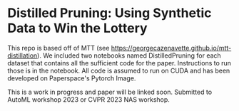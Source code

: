 # Distilled Pruning: Using Synthetic Data to Win the Lottery

This repo is based off of MTT (see https://georgecazenavette.github.io/mtt-distillation).  We included two notebooks named DistilledPruning for each dataset that contains all the sufficient code for the paper. Instructions to run those is in the notebook. All code is assumed to run on CUDA and has been developed on Paperspace's Pytorch Image.

This is a work in progress and paper will be linked soon. Submitted to AutoML workshop 2023 or CVPR 2023 NAS workshop.
